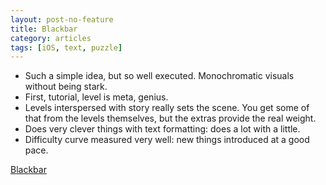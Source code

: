 ```yaml
---
layout: post-no-feature
title: Blackbar
category: articles
tags: [iOS, text, puzzle]
---
```


* Such a simple idea, but so well executed. Monochromatic visuals without being stark.
* First, tutorial, level is meta, genius.
* Levels interspersed with story really sets the scene. You get some of that from the levels themselves, but the extras provide the real weight.
* Does very clever things with text formatting: does a lot with a little.
* Difficulty curve measured very well: new things introduced at a good pace.

[Blackbar](http://mrgan.com/blackbar/)